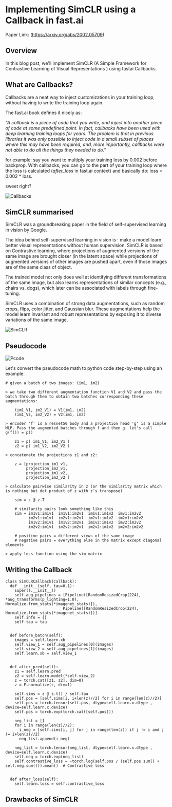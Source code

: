 # Implementing SimCLR using a Callback in fast.ai 

Paper Link: (https://arxiv.org/abs/2002.05709)

## Overview
In this blog post, we'll implement SimCLR (A Simple Framework for Contrastive Learning of Visual Representations
) using fastai Callbacks.

## What are Callbacks?

Callbacks are a neat way to inject customizations in your training loop, without having to write the training loop again. 

The fast.ai book defines it nicely as: 

*"A callback is a piece of code that you write, and inject into another piece of code at some predefined point. In fact, callbacks have been used with deep learning training loops for years. The problem is that in previous libraries it was only possible to inject code in a small subset of places where this may have been required, and, more importantly, callbacks were not able to do all the things they needed to do."*

for example: say you want to multiply your training loss by 0.002 before backprop. With callbacks, you can go to the part of your training loop where the loss is calculated (*after_loss* in fast.ai context) and basically do: loss = 0.002 * loss.

sweet right?

![Callbacks](/images/callbacks_resized.png)

## SimCLR summarised
SimCLR was a groundbreaking paper in the field of self-supervised learning in vision by Google. 

The idea behind self-supervised learning in vision is : make a model learn better visual representations without human supervision. SimCLR is based on Contrastive learning, where projections of augmented versions of the same image are brought closer (in the latent space) while projections of augmented versions of other images are pushed apart, even if those images are of the same class of object. 

The trained model not only does well at identifying different transformations of the same image, but also learns representations of similar concepts (e.g., chairs vs. dogs), which later can be associated with labels through fine-tuning.

SimCLR uses a combination of strong data augmentations, such as random crops, flips, color jitter, and Gaussian blur. These augmentations help the model learn invariant and robust representations by exposing it to diverse variations of the same image.


![SimCLR](/images/simclr_rs.gif)


## Pseudocode
![Pcode](/images/pseudocode_rs.png)

Let's convert the pseudocode math to python code step-by-step using an example:

```
# given a batch of two images: (im1, im2)

> we take two different augmentation function V1 and V2 and pass the batch through them to obtain two batches corresponding these augmentations:

    (im1_V1, im2_V1) = V1(im1, im2)
    (im1_V2, im2_V2) = V2(im1, im2) 

> encoder 'f' is a resnet50 body and a projection head 'g' is a simple MLP. Pass the augmented batches through f and then g. let's call g(f()) = p()

    z1 = p( im1_V1, im2_V1 )
    z2 = p( im1_V2, im2_V2 )

> concatenate the projections z1 and z2:

    z = [projection_im1_v1,
         projection_im2_v1,
         projection_im1_v2,
         projection_im2_v2 ]

> calculate pairwise similarity in z (or the similarity matrix which is nothing but dot product of z with z's transpose)

    sim = z @ z.T

    # similarity pairs look something like this
    sim = im1v1:im1v1  im1v1:im2v1  im1v1:im1v2  imv1:im2v2
          im2v1:im1v1  im2v1:im2v1  im2v1:im1v2  im2v1:im2v2
          im1v2:im1v1  im1v2:im2v1  im1v2:im1v2  imv2:im2v2
          im2v2:im1v1  im2v2:im2v1  im2v2:im1v2  im2v2:im2v2
 
    # positive pairs = different views of the same image
    # negative pairs = everything else in the matrix except diagonal elements

> apply loss function using the sim matrix
```

## Writing the Callback

```
class SimCLRCallback(Callback):
  def __init__(self, tau=0.1):
    super().__init__()
    self.aug_pipelines = [Pipeline([RandomResizedCrop(224), *aug_transforms(p_lighting=1.0), Normalize.from_stats(*imagenet_stats)]),
                         Pipeline([RandomResizedCrop(224), Normalize.from_stats(*imagenet_stats)])]
    self.info = {}
    self.tau = tau


  def before_batch(self):
    images = self.learn.xb
    self.view_1 = self.aug_pipelines[0](images)
    self.view_2 = self.aug_pipelines[1](images)
    self.learn.xb = self.view_1


  def after_pred(self):
    z1 = self.learn.pred
    z2 = self.learn.model(*self.view_2)
    z = torch.cat([z1, z2], dim=0)
    z = F.normalize(z, dim=1)

    self.sims = z @ z.t() / self.tau
    self.pos = [self.sims[i, i+len(z)//2] for i in range(len(z)//2)]
    self.pos = torch.tensor(self.pos, dtype=self.learn.x.dtype , device=self.learn.x.device)
    self.pos = torch.exp(torch.cat([self.pos]))

    neg_list = []
    for i in range(len(z)//2):
      i_neg = [self.sims[i, j] for j in range(len(z)) if j != i and j != i+len(z)//2]
      neg_list.append(i_neg)

    neg_list = torch.tensor(neg_list, dtype=self.learn.x.dtype , device=self.learn.x.device)
    self.neg = torch.exp(neg_list)
    self.contrastive_loss = -torch.log(self.pos / (self.pos.sum() + self.neg.sum())).mean()  # Contrastive loss


  def after_loss(self):
    self.learn.loss = self.contrastive_loss
```

## Drawbacks of SimCLR

